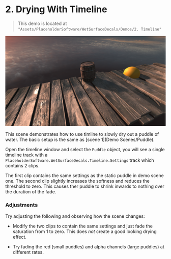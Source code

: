 # 2. Drying With Timeline

> This demo is located at `"Assets/PlaceholderSoftware/WetSurfaceDecals/Demos/2. Timeline"`

![Demo Scene 1](../images/DemoScene2Drying.png)

This scene demonstrates how to use timline to slowly dry out a puddle of water. The basic setup is the same as [scene 1](Demo Scenes/Puddle).

Open the timeline window and select the `Puddle` object, you will see a single timeline track with a `PlaceholderSoftware.WetSurfaceDecals.Timeline.Settings` track which contains 2 clips.

The first clip contains the same settings as the static puddle in demo scene one. The second clip slightly increases the softness and reduces the threshold to zero. This causes ther puddle to shrink inwards to nothing over the duration of the fade.

### Adjustments

Try adjusting the following and observing how the scene changes:

 - Modify the two clips to contain the same settings and just fade the saturation from 1 to zero. This does _not_ create a good looking drying effect.

 - Try fading the red (small puddles) and alpha channels (large puddles) at different rates.